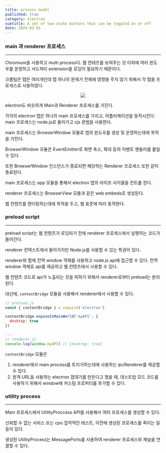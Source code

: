 ```yaml
---
title: process model
published: true
category: electron
subtitle: A set of two-state buttons that can be toggled on or off
date: 2024-02-01
---
```

### main 과 renderer 프로세스

---

Chromium을 사용하고 multi process다. 웹 컨테츠를 보여주는 것 이외에 여러 윈도우를 운영하고 서드파티 extension을 로딩이 필요하기 때문이다.

크롬팀은 탭은 여러개인데 탭 하나의 문제가 전체에 영향을 주지 않기 위해서 각 탭을 프로세스로 사용하였다.

<div align="center">
	<img src="/images/posts/process-model/process.png" />
</div>	

electron도 비슷하게 Main과 Renderer 프로세스를 가진다.

각각의 electron 앱은 하나의 main 프로세스를 가지고, 어플리케이션을 동작시킨다. main 프로세스는 node.js로 돌아가고 cjs 문법을 사용한다.

main 프로세스는 BrowserWindow 모듈로 앱의 윈도우를 생성 및 운영하는데에 목적을 가진다.

BrowserWindow 모듈은 EventEmitter로 화면 축소, 확대 등의 이벤트 핸들러를 붙일 수 있다.

또한 BrowserWindow 인스턴스가 종료되면 해당하는 Renderer 프로세스 또한 같이 종료된다.

main 프로세스는 app 모듈을 통해서 electron 앱의 라이프 사이클을 컨트롤 한다.

renderer 프로세스는 BrowserView 모듈과 같은 web embeds로 생성된다.

웹 컨텐츠를 렌더링하는데에 목적을 두고, 웹 표준에 따라 동작한다.

### preload script

---

preload script는 웹 컨텐츠가 로딩되기 전에 renderer 프로세스에서 실행하는 코드가 들어간다.

renderer 컨텍스트에서 돌아가지만 Node.js를 사용할 수 있는 특권이 있다.

renderer와 함께 전역 window 객체를 사용하고 node.js api에 접근할 수 있다. 전역 window 객체로 api를 제공하고 웹 컨텐츠에서 사용할 수 있다.

웹 컨텐츠 코드로 api가 노출되는 것을 피하기 위해서 renderer로부터 preload는 분리된다.

대신에, `contextBridge` 모듈을 사용해서 renderer에서 사용할 수 있다.

```jsx
// preload.js
const { contextBridge } = require('electron')

contextBridge.exposeInMainWorld('myAPI', {
  desktop: true
})

---
// renderer.js
console.log(window.myAPI) // {desktop: true}
```

`contextBridge` 모듈은

1. renderer에서 main process를 트리거하는데에 사용하는 ipcRenderer를 제공할 수 있다.
2. 원격 URL을 사용하는 electron 껍데기를 만든다고 했을 때, 데스트탑 모드 코드를 사용하기 위해서 window에 커스텀 프로퍼티를 추가할 수 있다.

### utility process

---

Main 프로세스에서 UtilityProccess API를 사용해서 여러 프로세스를 생성할 수 있다.

신뢰할 수 없는 서비스 또는 cpu 집약적인 테스트, 이전에 생성된 프로세스를 죽이는 일등이 있다.

생성된 UtilityProcess는 MessagePorts를 사용하여 renderer 프로세스와 채널을 연결할 수 있다.
